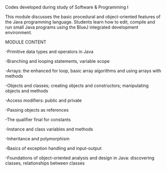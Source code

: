 Codes developed during study of Software & Programming I


This module discusses the basic procedural and object-oriented features of the Java programming language. Students  learn how to edit, compile and run small Java programs using the BlueJ integrated development environment.



MODULE CONTENT

-Primitive data types and operators in Java

-Branching and looping statements, variable scope

-Arrays: the enhanced for loop, basic array algorithms and using arrays with methods

-Objects and classes; creating objects and constructors; manipulating objects and methods

-Access modifiers: public and private

-Passing objects as references

-The qualifier final for constants

-Instance and class variables and methods

-Inheritance and polymorphism

-Basics of exception handling and input-output

-Foundations of object-oriented analysis and design in Java: discovering classes, relationships between classes
